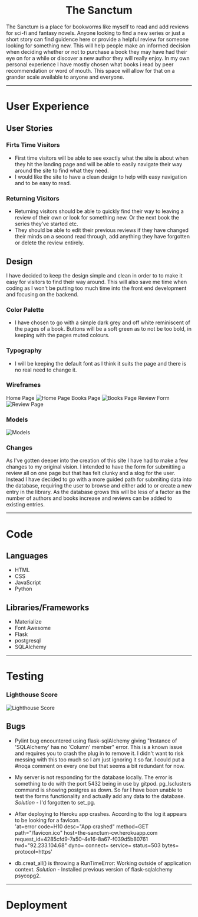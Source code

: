 <h1 style="text-align:center">The Sanctum</h1>

The Sanctum is a place for bookworms like myself to read and add reviews for sci-fi and fantasy novels. Anyone looking to find a new series or just a short story can find guidence here or provide a helpful review for someone looking for something new. This will help people make an informed decision when deciding whether or not to purchase a book they may have had their eye on for a while or discover a new author they will really enjoy. In my own personal experience I have mostly chosen what books i read by peer recommendation or word of mouth. This space will allow for that on a grander scale available to anyone and everyone.
<hr>

# User Experience

## User Stories

### Firts Time Visitors

- First time visitors will be able to see exactly what the site is about when they hit the landing page and will be able to easily navigate their way around the site to find what they need.
- I would like the site to have a clean design to help with easy navigation and to be easy to read.

### Returning Visitors

- Returning visitors should be able to quickly find their way to leaving a review of their own or look for something new. Or the next book the series they've started etc.
- They should be able to edit their previous reviews if they have changed their minds on a second read through, add anything they have forgotten or delete the review entirely.

## Design

I have decided to keep the design simple and clean in order to to make it easy for visitors to find their way around. This will also save me time when coding as I won't be putting too much time into the front end development and focusing on the backend.

### Color Palette

- I have chosen to go with a simple dark grey and off white reminiscent of the pages of a book. Buttons will be a soft green as to not be too bold, in keeping with the pages muted colours.

### Typography

- I will be keeping the default font as I think it suits the page and there is no real need to change it.

### Wireframes

Home Page
![Home Page](/sanctum/static/images/home.png)
Books Page
![Books Page](/sanctum/static/images/books.png)
Review Form
![Review Page](/sanctum/static/images/review.png)

### Models

![Models](/sanctum/static/images/models.png)


### Changes

As I've gotten deeper into the creation of this site I have had to make a few changes to my original vision. I intended to have the form for submitting a review all on one page but that has felt clunky and a slog for the user. Instead I have decided to go with a more guided path for submiting data into the database, requiring the user to browse and either add to or create a new entry in the library. As the database grows this will be less of a factor as the number of authors and books increase and reviews can be added to existing entries.

<hr>


# Code

## Languages

- HTML
- CSS
- JavaScript
- Python

## Libraries/Frameworks

 - Materialize
 - Font Awesome
 - Flask
 - postgresql
 - SQLAlchemy

<hr>

# Testing

### Lighthouse Score

![Lighthouse Score](/sanctum/static/images/lighthouse-score.png)

## Bugs

 - Pylint bug encountered using flask-sqlAlchemy giving "Instance of 'SQLAlchemy' has no 'Column' member" error. This is a known issue and requires you to crash the plug in to remove it. I didn't want to risk messing with this too much so I am just ignoring it so far. I could put a #noqa comment on every one but that seems a bit redundant for now.

 - My server is not responding for the database locally. The error is something to do with the port 5432 being in use by gitpod. pg_lsclusters command is showing postgres as down. So far I have been unable to test the forms functionality and actually add any data to the database. *Solution* - I'd forgotten to set_pg.

 - After deploying to Heroku app crashes. According to the log it appears to be looking for a favicon.<br>
 'at=error code=H10 desc="App crashed" method=GET path="/favicon.ico" host=the-sanctum-cw.herokuapp.com request_id=4285cfd9-7a50-4e16-8a67-f039d5b80761 fwd="92.233.104.68" dyno= connect= service= status=503 bytes= protocol=https'

 - db.creat_all() is throwing a RunTimeError: Working outside of application context. *Solution* - Installed previous version of flask-sqlalchemy psycopg2.
 
 

<hr>

# Deployment

